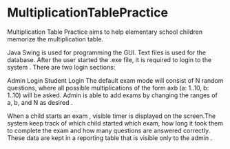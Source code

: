 # MultiplicationTablePractice
Multiplication Table Practice aims to help elementary school children memorize the multiplication table.

Java Swing is used for programming the GUI.
Text files is used for the database.
After the user started the .exe file, it is required to login to the system . There are two login sections:

Admin Login
Student Login
The default exam mode will consist of N random questions, where all possible multiplications of the form axb (a: 1..10, b: 1..10) will be asked. Admin is able to add exams by changing the ranges of a, b, and N as desired .

When a child starts an exam , visible timer is displayed on the screen.The system keep track of which child started which exam, how long it took them to complete the exam and how many questions are answered correctly. These data are kept in a reporting table that is visible only to the admin .
